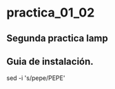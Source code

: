 # practica_01_02
## Segunda practica lamp
## Guia de instalación.

sed -i 's/pepe/PEPE' <ARCHIVO DE DESTINO>
